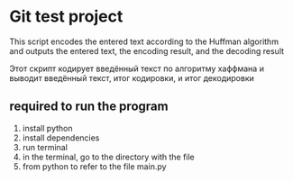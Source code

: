 # Git test project

This script encodes the entered text according to the Huffman algorithm and outputs the entered text, the encoding result,
and the decoding result

Этот скрипт кодирует введённый текст по алгоритму хаффмана и выводит введённый текст, итог кодировки,
и итог декодировки 

## required to run the program

1. install python
2. install dependencies
3. run terminal
4. in the terminal, go to the directory with the file
5. from python to refer to the file main.py